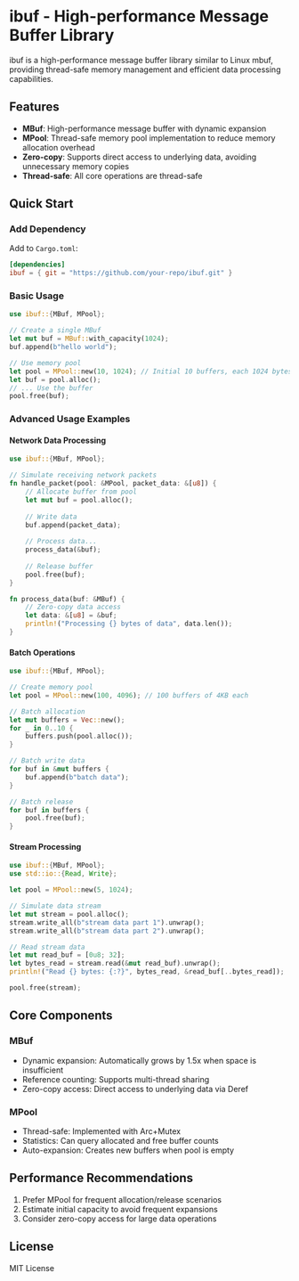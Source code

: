 # ibuf - High-performance Message Buffer Library

ibuf is a high-performance message buffer library similar to Linux mbuf, providing thread-safe memory management and efficient data processing capabilities.

## Features

- **MBuf**: High-performance message buffer with dynamic expansion
- **MPool**: Thread-safe memory pool implementation to reduce memory allocation overhead
- **Zero-copy**: Supports direct access to underlying data, avoiding unnecessary memory copies
- **Thread-safe**: All core operations are thread-safe

## Quick Start

### Add Dependency

Add to `Cargo.toml`:

```toml
[dependencies]
ibuf = { git = "https://github.com/your-repo/ibuf.git" }
```

### Basic Usage

```rust
use ibuf::{MBuf, MPool};

// Create a single MBuf
let mut buf = MBuf::with_capacity(1024);
buf.append(b"hello world");

// Use memory pool
let pool = MPool::new(10, 1024); // Initial 10 buffers, each 1024 bytes
let buf = pool.alloc();
// ... Use the buffer
pool.free(buf);
```

### Advanced Usage Examples

#### Network Data Processing
```rust
use ibuf::{MBuf, MPool};

// Simulate receiving network packets
fn handle_packet(pool: &MPool, packet_data: &[u8]) {
    // Allocate buffer from pool
    let mut buf = pool.alloc();
    
    // Write data
    buf.append(packet_data);
    
    // Process data...
    process_data(&buf);
    
    // Release buffer
    pool.free(buf);
}

fn process_data(buf: &MBuf) {
    // Zero-copy data access
    let data: &[u8] = &buf;
    println!("Processing {} bytes of data", data.len());
}
```

#### Batch Operations
```rust
use ibuf::{MBuf, MPool};

// Create memory pool
let pool = MPool::new(100, 4096); // 100 buffers of 4KB each

// Batch allocation
let mut buffers = Vec::new();
for _ in 0..10 {
    buffers.push(pool.alloc());
}

// Batch write data
for buf in &mut buffers {
    buf.append(b"batch data");
}

// Batch release
for buf in buffers {
    pool.free(buf);
}
```

#### Stream Processing
```rust
use ibuf::{MBuf, MPool};
use std::io::{Read, Write};

let pool = MPool::new(5, 1024);

// Simulate data stream
let mut stream = pool.alloc();
stream.write_all(b"stream data part 1").unwrap();
stream.write_all(b"stream data part 2").unwrap();

// Read stream data
let mut read_buf = [0u8; 32];
let bytes_read = stream.read(&mut read_buf).unwrap();
println!("Read {} bytes: {:?}", bytes_read, &read_buf[..bytes_read]);

pool.free(stream);
```

## Core Components

### MBuf

- Dynamic expansion: Automatically grows by 1.5x when space is insufficient
- Reference counting: Supports multi-thread sharing
- Zero-copy access: Direct access to underlying data via Deref

### MPool

- Thread-safe: Implemented with Arc+Mutex
- Statistics: Can query allocated and free buffer counts
- Auto-expansion: Creates new buffers when pool is empty

## Performance Recommendations

1. Prefer MPool for frequent allocation/release scenarios
2. Estimate initial capacity to avoid frequent expansions
3. Consider zero-copy access for large data operations

## License

MIT License